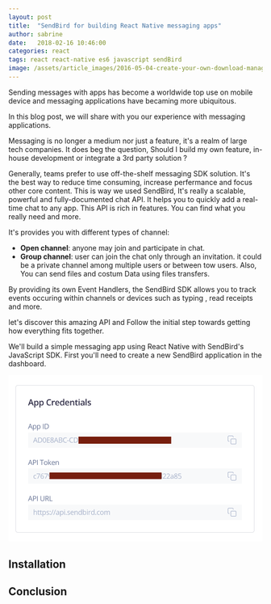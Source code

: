 ```yaml
---
layout: post
title:  "SendBird for building React Native messaging apps"
author: sabrine
date:   2018-02-16 10:46:00
categories: react
tags: react react-native es6 javascript sendBird
image: /assets/article_images/2016-05-04-create-your-own-download-manager/e.jpg
---
```

Sending messages with apps has become a worldwide top use on mobile device and  messaging applications have becaming more ubiquitous.

In this blog post, we will share with you our experience with messaging applications.

Messaging is no longer a medium nor just a feature, it's a realm of large tech companies. It does beg the question, Should I build my own feature, in-house development or integrate a 3rd party solution ?

Generally, teams prefer to use off-the-shelf messaging SDK solution. It's the best way to reduce time consuming, increase perfermance and focus other core content. This is way we used SendBird, It's really a scalable, powerful and fully-documented chat API. It helps you to quickly add a real-time chat to any app. This API is rich in features. You can find what you really need and more.

It's provides you with different types of channel: 

  * **Open channel**: anyone may join and participate in chat. 
  * **Group channel**: user can join the chat only through an invitation. it could be a private channel among multiple users or between tow users. Also, You can send files and costum Data using files transfers.
  
By providing its own Event Handlers, the SendBird SDK allows you to track events occuring within channels or devices such as typing , read receipts and more.

let's discover this amazing API and Follow the initial step towards getting how everything fits together.

We'll build a simple messaging app using React Native with SendBird's JavaScript SDK.
First you'll need to create a new SendBird application in the dashboard.

![Image of SendBird Dashboard](/assets/article_images/2018-02-16-sendbird-for-building-react-native-messaging-apps/sendbird-dashboard.png)

Installation
---


Conclusion
---
  